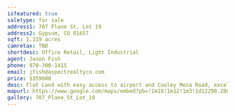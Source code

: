 ```yaml
---
isfeatured: true
saletype: for sale
address1: 707 Plane St. Lot 19
address2: Gypsum, CO 81657
sqft: 1.319 acres
camretax: TBD
shortdesc: Office Retail, Light Industrial
agent: Jason Fish
phone: 970-300-1415
email: jfish@aspectrealtyco.com
price: $359000
desc: Flat Land with easy access to airport and Cooley Mesa Road, excellent opportunity to build any operational, distribution, warehousing facility. Land has been stubbed and primed for new development. Seller has built a number of steel reinforced structures on adjacnet land and is capable of building to any specifications for a potential owner
mapurl: https://www.google.com/maps/embed?pb=!1m18!1m12!1m3!1d12290.208655019811!2d-106.92717764628863!3d39.637286270394505!2m3!1f0!2f0!3f0!3m2!1i1024!2i768!4f13.1!3m3!1m2!1s0x8741bf4fe5f2ae41%3A0x482c79c82b2a7213!2sPlane%20St%2C%20Colorado%2081637!5e0!3m2!1sen!2sus!4v1587676683488!5m2!1sen!2sus
gallery: 707_Plane_St_Lot_19
---
```

